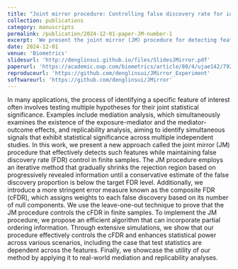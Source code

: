 ```yaml
---
title: "Joint mirror procedure: Controlling false discovery rate for identifying simultaneous signals"
collection: publications
category: manuscripts
permalink: /publication/2024-12-01-paper-JM-number-1
excerpt: 'We present the joint mirror (JM) procedure for detecting features with joint statistical significance while controlling the false discovery rate (FDR) in finite samples. JM iteratively shrinks the rejection region based on updated information until the estimated false discovery proportion meets the target FDR. We further introduce the composite FDR (cFDR), which weights false discoveries by their number of null components, and prove JM’s control of cFDR using a leave-one-out technique. Our efficient algorithm accommodates partial ordering and, through simulations and real applications, demonstrates robust FDR control and improved power.'
date: 2024-12-01
venue: 'Biometrics'
slidesurl: 'http://denglinsui.github.io/files/SlidesJMirror.pdf'
paperurl: 'https://academic.oup.com/biometrics/article/80/4/ujae142/7923040'
reproduceurl: 'https://github.com/denglinsui/JMirror_Experiment'
softwareurl: 'https://github.com/denglinsui/JMirror'
---
```

In many applications, the process of identifying a specific feature of interest often involves testing multiple hypotheses for their joint statistical significance. Examples include mediation analysis, which simultaneously examines the existence of the exposure-mediator and the mediator-outcome effects, and replicability analysis, aiming to identify simultaneous signals that exhibit statistical significance across multiple independent studies. In this work, we present a new approach called the joint mirror (JM) procedure that effectively detects such features while maintaining false discovery rate (FDR) control in finite samples. The JM procedure employs an iterative method that gradually shrinks the rejection region based on progressively revealed information until a conservative estimate of the false discovery proportion is below the target FDR level. Additionally, we introduce a more stringent error measure known as the composite FDR (cFDR), which assigns weights to each false discovery based on its number of null components. We use the leave-one-out technique to prove that the JM procedure controls the cFDR in finite samples. To implement the JM procedure, we propose an efficient algorithm that can incorporate partial ordering information. Through extensive simulations, we show that our procedure effectively controls the cFDR and enhances statistical power across various scenarios, including the case that test statistics are dependent across the features. Finally, we showcase the utility of our method by applying it to real-world mediation and replicability analyses.
